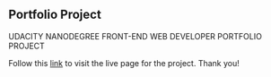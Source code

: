 ## Portfolio Project
UDACITY NANODEGREE FRONT-END WEB DEVELOPER PORTFOLIO PROJECT

Follow this [link](https://theshedman.github.io/theshedman-portfolio.github.io/) to visit the live page for the project.
Thank you!

